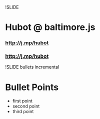 !SLIDE 
# Hubot @ baltimore.js
### http://j.mp/hubot
### http://j.mp/hubot

!SLIDE bullets incremental
# Bullet Points #

* first point
* second point
* third point
